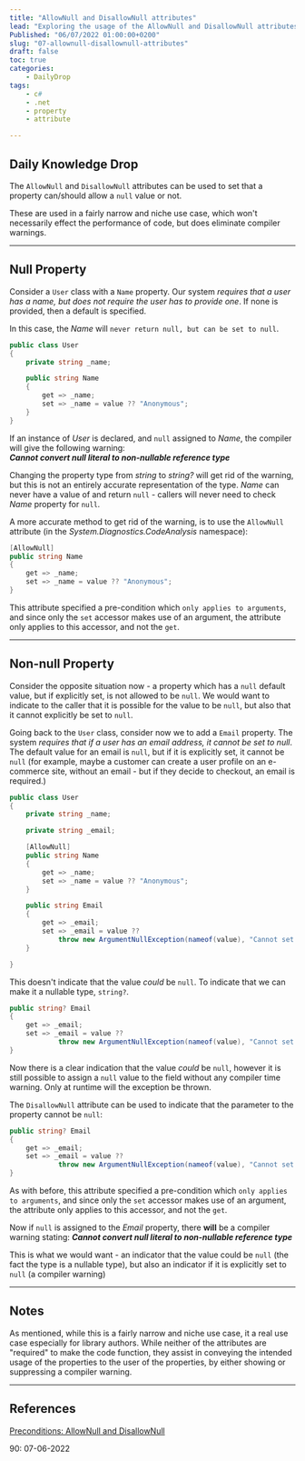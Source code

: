 ```yaml
---
title: "AllowNull and DisallowNull attributes"
lead: "Exploring the usage of the AllowNull and DisallowNull attributes"
Published: "06/07/2022 01:00:00+0200"
slug: "07-allownull-disallownull-attributes"
draft: false
toc: true
categories:
    - DailyDrop
tags:
    - c#
    - .net
    - property
    - attribute

---
```


## Daily Knowledge Drop

The `AllowNull` and `DisallowNull` attributes can be used to set that a property can/should allow a `null` value or not.

These are used in a fairly narrow and niche use case, which won't necessarily effect the performance of code, but does eliminate compiler warnings.

---

## Null Property

Consider a `User` class with a `Name` property. Our system _requires that a user has a name, but does not require the user has to provide one_. If none is provided, then a default is specified.

In this case, the _Name_ will `never return null, but can be set to null`.

``` csharp
public class User
{
    private string _name;

    public string Name
    {
        get => _name;
        set => _name = value ?? "Anonymous";
    }
}
```

If an instance of _User_ is declared, and `null` assigned to _Name_, the compiler will give the following warning:  
**_Cannot convert null literal to non-nullable reference type_**

Changing the property type from _string_ to _string?_ will get rid of the warning, but this is not an entirely accurate representation of the type. _Name_ can never have a value of and return `null` - callers will never need to check _Name_ property for `null`.  

A more accurate method to get rid of the warning, is to use the `AllowNull` attribute (in the _System.Diagnostics.CodeAnalysis_ namespace):

``` csharp
[AllowNull]
public string Name
{
    get => _name;
    set => _name = value ?? "Anonymous";
}
```

This attribute specified a pre-condition which `only applies to arguments`, and since only the `set` accessor makes use of an argument, the attribute only applies to this accessor, and not the `get`.

---

## Non-null Property

Consider the opposite situation now - a property which has a `null` default value, but if explicitly set, is not allowed to be `null`. We would want to indicate to the caller that it is possible for the value to be `null`, but also that it cannot explicitly be set to `null`.

Going back to the `User` class, consider now we to add a `Email` property. The system _requires that if a user has an email address, it cannot be set to null_.  
The default value for an email is `null`, but if it is explicitly set, it cannot be `null` (for example, maybe a customer can create a user profile on an e-commerce site, without an email - but if they decide to checkout, an email is required.)

``` csharp
public class User
{
    private string _name;

    private string _email;

    [AllowNull]
    public string Name
    {
        get => _name;
        set => _name = value ?? "Anonymous";
    }

    public string Email
    {
        get => _email;
        set => _email = value ?? 
            throw new ArgumentNullException(nameof(value), "Cannot set to null");
    }

}
```

This doesn't indicate that the value _could_ be `null`. To indicate that we can make it a nullable type, `string?`.

``` csharp
public string? Email
{
    get => _email;
    set => _email = value ?? 
            throw new ArgumentNullException(nameof(value), "Cannot set to null");
}
```

Now there is a clear indication that the value _could_ be `null`, however it is still possible to assign a `null` value to the field without any compiler time warning. Only at runtime will the exception be thrown.

The `DisallowNull` attribute can be used to indicate that the parameter to the property cannot be `null`:

``` csharp
public string? Email
{
    get => _email;
    set => _email = value ?? 
            throw new ArgumentNullException(nameof(value), "Cannot set to null");
}
```

As with before, this attribute specified a pre-condition which `only applies to arguments`, and since only the `set` accessor makes use of an argument, the attribute only applies to this accessor, and not the `get`.  

Now if `null` is assigned to the _Email_ property, there **will** be a compiler warning stating:
**_Cannot convert null literal to non-nullable reference type_**

This is what we would want - an indicator that the value could be `null` (the fact the type is a nullable type), but also an indicator if it is explicitly set to `null` (a compiler warning)

---

## Notes

As mentioned, while this is a fairly narrow and niche use case, it a real use case especially for library authors. While neither of the attributes are "required" to make the code function, they assist in conveying the intended usage of the properties to the user of the properties, by either showing or suppressing a compiler warning.

---

## References

[Preconditions: AllowNull and DisallowNull](https://docs.microsoft.com/en-us/dotnet/csharp/language-reference/attributes/nullable-analysis#preconditions-allownull-and-disallownull)  

<?# DailyDrop ?>90: 07-06-2022<?#/ DailyDrop ?>
